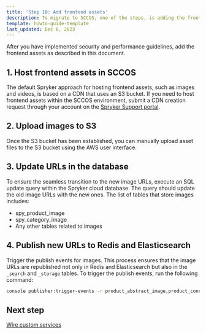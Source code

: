 ```yaml
---
title: 'Step 10: Add frontend assets'
description: To migrate to SCCOS, one of the steps, is adding the frontend assets.
template: howto-guide-template
last_updated: Dec 6, 2023
---
```


After you have implemented security and performance guidelines, add the frontend assets as described in this document.

## 1. Host frontend assets in SCCOS 
The default Spryker approach for hosting frontend assets, such as images and videos, is based on a CDN that uses an S3 bucket. If you need to host frontend assets within the SCCOS environment, submit a CDN creation request through your account on the [Spryker Support portal](https://support.spryker.com/). 

## 2. Upload images to S3
Once the S3 bucket has been established, you can manually upload asset files to the S3 bucket using the AWS user interface.

## 3. Update URLs in the database
To ensure the seamless transition to the new image URLs, execute an SQL update query within the Spryker cloud database. The query should update the old image URLs with the new ones. The list of tables that store images includes:
* spy_product_image
* spy_category_image
* Any other tables related to images 

## 4. Publish new URLs to Redis and Elasticsearch
Trigger the publish events for images. This process ensures that the image URLs are republished not only in Redis and Elasticsearch but also in the `_search` and `_storage` tables. 
To trigger the publish events, run the following command:

```bash
console publisher:trigger-events -r product_abstract_image,product_concrete_image,configurable_bundle_template_image,category_image
```

## Next step

[Wire custom services](/docs/scos/dev/migration-concepts/migrate-to-sccos/step-11-wire-custom-services.html)
